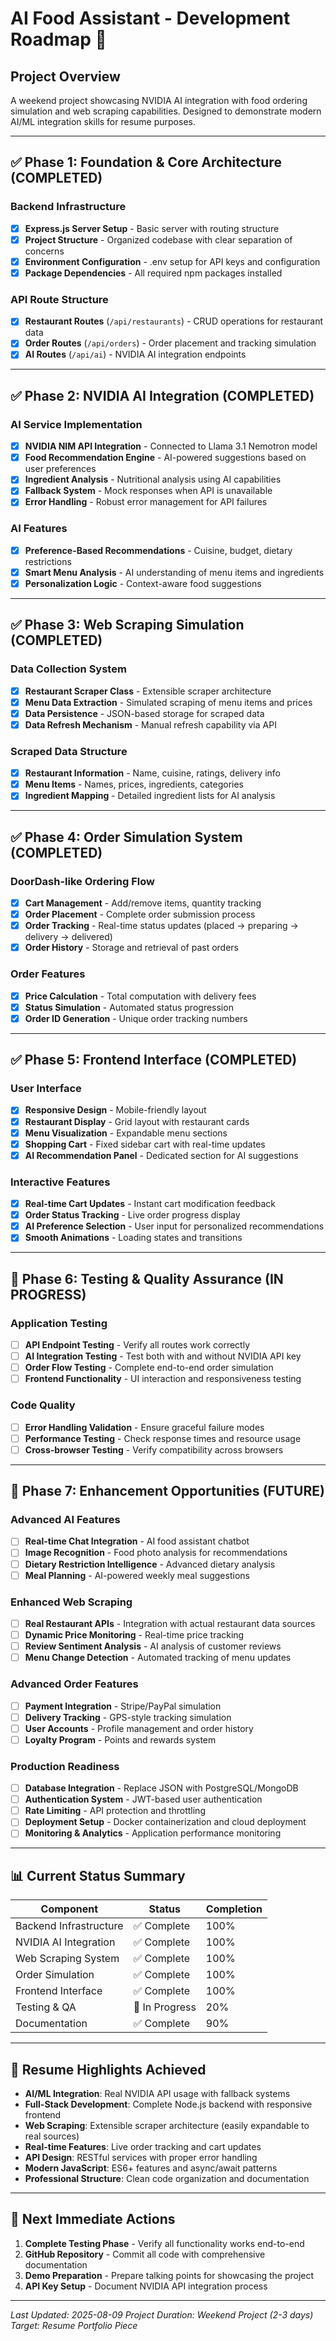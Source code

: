 # AI Food Assistant - Development Roadmap 🚀

## Project Overview
A weekend project showcasing NVIDIA AI integration with food ordering simulation and web scraping capabilities. Designed to demonstrate modern AI/ML integration skills for resume purposes.

---

## ✅ Phase 1: Foundation & Core Architecture (COMPLETED)

### Backend Infrastructure
- [x] **Express.js Server Setup** - Basic server with routing structure
- [x] **Project Structure** - Organized codebase with clear separation of concerns
- [x] **Environment Configuration** - .env setup for API keys and configuration
- [x] **Package Dependencies** - All required npm packages installed

### API Route Structure
- [x] **Restaurant Routes** (`/api/restaurants`) - CRUD operations for restaurant data
- [x] **Order Routes** (`/api/orders`) - Order placement and tracking simulation
- [x] **AI Routes** (`/api/ai`) - NVIDIA AI integration endpoints

---

## ✅ Phase 2: NVIDIA AI Integration (COMPLETED)

### AI Service Implementation
- [x] **NVIDIA NIM API Integration** - Connected to Llama 3.1 Nemotron model
- [x] **Food Recommendation Engine** - AI-powered suggestions based on user preferences
- [x] **Ingredient Analysis** - Nutritional analysis using AI capabilities
- [x] **Fallback System** - Mock responses when API is unavailable
- [x] **Error Handling** - Robust error management for API failures

### AI Features
- [x] **Preference-Based Recommendations** - Cuisine, budget, dietary restrictions
- [x] **Smart Menu Analysis** - AI understanding of menu items and ingredients
- [x] **Personalization Logic** - Context-aware food suggestions

---

## ✅ Phase 3: Web Scraping Simulation (COMPLETED)

### Data Collection System
- [x] **Restaurant Scraper Class** - Extensible scraper architecture
- [x] **Menu Data Extraction** - Simulated scraping of menu items and prices
- [x] **Data Persistence** - JSON-based storage for scraped data
- [x] **Data Refresh Mechanism** - Manual refresh capability via API

### Scraped Data Structure
- [x] **Restaurant Information** - Name, cuisine, ratings, delivery info
- [x] **Menu Items** - Names, prices, ingredients, categories
- [x] **Ingredient Mapping** - Detailed ingredient lists for AI analysis

---

## ✅ Phase 4: Order Simulation System (COMPLETED)

### DoorDash-like Ordering Flow
- [x] **Cart Management** - Add/remove items, quantity tracking
- [x] **Order Placement** - Complete order submission process
- [x] **Order Tracking** - Real-time status updates (placed → preparing → delivery → delivered)
- [x] **Order History** - Storage and retrieval of past orders

### Order Features
- [x] **Price Calculation** - Total computation with delivery fees
- [x] **Status Simulation** - Automated status progression
- [x] **Order ID Generation** - Unique order tracking numbers

---

## ✅ Phase 5: Frontend Interface (COMPLETED)

### User Interface
- [x] **Responsive Design** - Mobile-friendly layout
- [x] **Restaurant Display** - Grid layout with restaurant cards
- [x] **Menu Visualization** - Expandable menu sections
- [x] **Shopping Cart** - Fixed sidebar cart with real-time updates
- [x] **AI Recommendation Panel** - Dedicated section for AI suggestions

### Interactive Features
- [x] **Real-time Cart Updates** - Instant cart modification feedback
- [x] **Order Status Tracking** - Live order progress display
- [x] **AI Preference Selection** - User input for personalized recommendations
- [x] **Smooth Animations** - Loading states and transitions

---

## 🔄 Phase 6: Testing & Quality Assurance (IN PROGRESS)

### Application Testing
- [ ] **API Endpoint Testing** - Verify all routes work correctly
- [ ] **AI Integration Testing** - Test both with and without NVIDIA API key
- [ ] **Order Flow Testing** - Complete end-to-end order simulation
- [ ] **Frontend Functionality** - UI interaction and responsiveness testing

### Code Quality
- [ ] **Error Handling Validation** - Ensure graceful failure modes
- [ ] **Performance Testing** - Check response times and resource usage
- [ ] **Cross-browser Testing** - Verify compatibility across browsers

---

## 🎯 Phase 7: Enhancement Opportunities (FUTURE)

### Advanced AI Features
- [ ] **Real-time Chat Integration** - AI food assistant chatbot
- [ ] **Image Recognition** - Food photo analysis for recommendations
- [ ] **Dietary Restriction Intelligence** - Advanced dietary analysis
- [ ] **Meal Planning** - AI-powered weekly meal suggestions

### Enhanced Web Scraping
- [ ] **Real Restaurant APIs** - Integration with actual restaurant data sources
- [ ] **Dynamic Price Monitoring** - Real-time price tracking
- [ ] **Review Sentiment Analysis** - AI analysis of customer reviews
- [ ] **Menu Change Detection** - Automated tracking of menu updates

### Advanced Order Features
- [ ] **Payment Integration** - Stripe/PayPal simulation
- [ ] **Delivery Tracking** - GPS-style tracking simulation
- [ ] **User Accounts** - Profile management and order history
- [ ] **Loyalty Program** - Points and rewards system

### Production Readiness
- [ ] **Database Integration** - Replace JSON with PostgreSQL/MongoDB
- [ ] **Authentication System** - JWT-based user authentication
- [ ] **Rate Limiting** - API protection and throttling
- [ ] **Deployment Setup** - Docker containerization and cloud deployment
- [ ] **Monitoring & Analytics** - Application performance monitoring

---

## 📊 Current Status Summary

| Component | Status | Completion |
|-----------|--------|------------|
| Backend Infrastructure | ✅ Complete | 100% |
| NVIDIA AI Integration | ✅ Complete | 100% |
| Web Scraping System | ✅ Complete | 100% |
| Order Simulation | ✅ Complete | 100% |
| Frontend Interface | ✅ Complete | 100% |
| Testing & QA | 🔄 In Progress | 20% |
| Documentation | ✅ Complete | 90% |

---

## 🎯 Resume Highlights Achieved

- **AI/ML Integration**: Real NVIDIA API usage with fallback systems
- **Full-Stack Development**: Complete Node.js backend with responsive frontend
- **Web Scraping**: Extensible scraper architecture (easily expandable to real sources)
- **Real-time Features**: Live order tracking and cart updates
- **API Design**: RESTful services with proper error handling
- **Modern JavaScript**: ES6+ features and async/await patterns
- **Professional Structure**: Clean code organization and documentation

---

## 🚀 Next Immediate Actions

1. **Complete Testing Phase** - Verify all functionality works end-to-end
2. **GitHub Repository** - Commit all code with comprehensive documentation
3. **Demo Preparation** - Prepare talking points for showcasing the project
4. **API Key Setup** - Document NVIDIA API integration process

---

*Last Updated: 2025-08-09*
*Project Duration: Weekend Project (2-3 days)*
*Target: Resume Portfolio Piece*